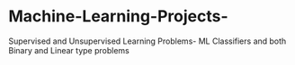 # Machine-Learning-Projects-
Supervised and Unsupervised Learning Problems- ML Classifiers and both Binary and Linear type problems 
